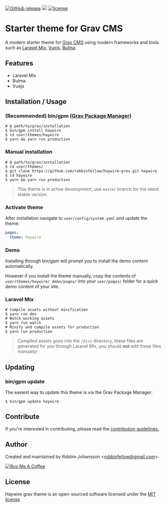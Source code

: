 [![GitHub release](https://img.shields.io/github/release/robbinfellow/haywire-grav.svg?style=flat-square)](https://github.com/robbinfellow/haywire-grav/releases) [![](https://img.shields.io/github/issues-raw/robbinfellow/haywire-grav.svg?style=flat-square)](https://github.com/robbinfellow/haywire-grav/issues) [![license](https://img.shields.io/github/license/robbinfellow/haywire-grav.svg?style=flat-square)](https://github.com/robbinfellow/haywire-grav/blob/master/LICENSE)

# Starter theme for Grav CMS

A modern starter theme for [Grav CMS](https://github.com/getgrav/grav) using modern frameworks and tools such as [Laravel Mix](https://github.com/JeffreyWay/laravel-mix), [Vuejs](https://github.com/vuejs/vue), [Bulma](https://github.com/jgthms/bulma).

## Features

* Laravel Mix
* Bulma
* Vuejs

## Installation / Usage

### (Recommended) bin/gpm ([Grav Package Manager](http://learn.getgrav.org/advanced/grav-gpm))

```shell
# @ path/to/grav/installation
$ bin/gpm install haywire
$ cd user/themes/haywire
$ yarn && yarn run production
```

### Manual installation

```shell
# @ path/to/grav/installation
$ cd user/themes/
$ git clone https://github.com/robbinfellow/haywire-grav.git haywire
$ cd haywire
$ yarn && yarn run production
```

> This theme is in active development, use `master` branch for the latest stable version.

### Activate theme

After installation navigate to `user/config/system.yaml` and update the theme:
``` yaml
pages:
  theme: haywire
```

### Demo

Installing through bin/gpm will prompt you to install the demo content automatically.

However if you install the theme manually, copy the contents of `user/themes/haywire/_demo/pages/` into your `user/pages/` folder for a quick demo content of your site.

### Laravel Mix

```shell
# Compile assets without minification
$ yarn run dev
# Watch working assets
$ yarn run watch
# Minify and compile assets for production
$ yarn run production
```

> Compiled assets goes into the `/dist` directory, these files are generated for you through Laravel Mix, you should **not** edit these files manually!

## Updating

### bin/gpm update

The easiest way to update this theme is via the Grav Package Manager:

```shell
$ bin/gpm update haywire
```

## Contribute

If you're interested in contributing, please read the [contribution guidelines.](https://github.com/robbinfellow/haywire-grav/blob/develop/.github/CONTRIBUTING.md)

## Author

Created and maintained by Robbin Johansson \<robbinfellow@gmail.com>.

[![Buy Me A Coffee](https://www.buymeacoffee.com/assets/img/custom_images/orange_img.png)](https://www.buymeacoffee.com/robbinfellow)

## License

Haywire grav theme is an open-sourced software licensed under the [MIT license](http://opensource.org/licenses/MIT).
